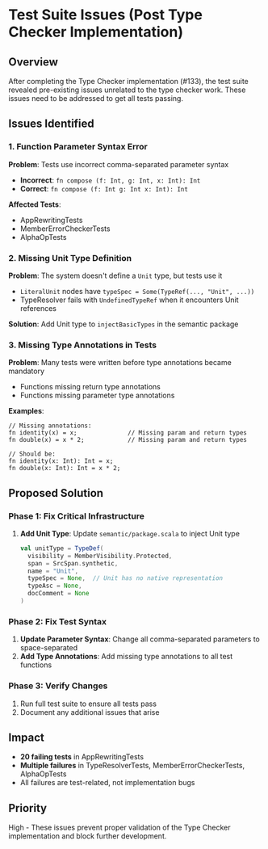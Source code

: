 # Test Suite Issues (Post Type Checker Implementation)

## Overview
After completing the Type Checker implementation (#133), the test suite revealed pre-existing issues unrelated to the type checker work. These issues need to be addressed to get all tests passing.

## Issues Identified

### 1. Function Parameter Syntax Error
**Problem**: Tests use incorrect comma-separated parameter syntax
- **Incorrect**: `fn compose (f: Int, g: Int, x: Int): Int`
- **Correct**: `fn compose (f: Int g: Int x: Int): Int`

**Affected Tests**:
- AppRewritingTests
- MemberErrorCheckerTests
- AlphaOpTests

### 2. Missing Unit Type Definition
**Problem**: The system doesn't define a `Unit` type, but tests use it
- `LiteralUnit` nodes have `typeSpec = Some(TypeRef(..., "Unit", ...))`
- TypeResolver fails with `UndefinedTypeRef` when it encounters Unit references

**Solution**: Add Unit type to `injectBasicTypes` in the semantic package

### 3. Missing Type Annotations in Tests
**Problem**: Many tests were written before type annotations became mandatory
- Functions missing return type annotations
- Functions missing parameter type annotations

**Examples**:
```mml
// Missing annotations:
fn identity(x) = x;              // Missing param and return types
fn double(x) = x * 2;            // Missing param and return types

// Should be:
fn identity(x: Int): Int = x;
fn double(x: Int): Int = x * 2;
```

## Proposed Solution

### Phase 1: Fix Critical Infrastructure
1. **Add Unit Type**: Update `semantic/package.scala` to inject Unit type
   ```scala
   val unitType = TypeDef(
     visibility = MemberVisibility.Protected,
     span = SrcSpan.synthetic,
     name = "Unit",
     typeSpec = None,  // Unit has no native representation
     typeAsc = None,
     docComment = None
   )
   ```

### Phase 2: Fix Test Syntax
1. **Update Parameter Syntax**: Change all comma-separated parameters to space-separated
2. **Add Type Annotations**: Add missing type annotations to all test functions

### Phase 3: Verify Changes
1. Run full test suite to ensure all tests pass
2. Document any additional issues that arise

## Impact
- **20 failing tests** in AppRewritingTests
- **Multiple failures** in TypeResolverTests, MemberErrorCheckerTests, AlphaOpTests
- All failures are test-related, not implementation bugs

## Priority
High - These issues prevent proper validation of the Type Checker implementation and block further development.